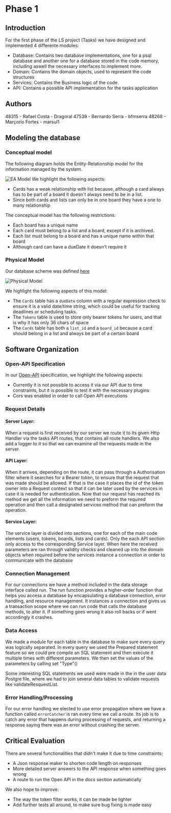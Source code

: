 # Phase 1

## Introduction

For the first phase of the LS project (Tasks) we have designed and implemented 4 differente modules:

- Database: Contains two database implementations, one for a psql database and another one for a database stored in the
  code memory, including aswell the necessary interfaces to implement more.
- Domain: Contains the domain objects, used to represent the code structures
- Services: Contains the Business logic of the code.
- API: Contains a possible API implementation for the tasks application

## Authors

48315 - Rafael Costa - Dragoral
47539 - Bernardo Serra - bfmserra
48268 - Marçorio Fortes - marsul1

## Modeling the database

### Conceptual model ###

The following diagram holds the Entity-Relationship model for the information managed by the system.

![EA Model](https://github.com/isel-leic-ls/2223-2-LEIC41N-G01/blob/main/src/main/kotlin/pt/isel/ls/tasks/docs/EAModel.png?raw=true)
We highlight the following aspects:

* Cards has a weak relationship with list because, although a card always has to be part of a board it doesn't always
  need to be in a list.
* Since both cards and lists can only be in one board they have a one to many relationship

The conceptual model has the following restrictions:

* Each board has a unique name
* Each card must belong to a list and a board, except if it is archived.
* Each list must belong to a board and has a unique name within that board
* Although card can have a dueDate it doesn't require it

### Physical Model ###

Our database scheme was
defined [here](https://github.com/isel-leic-ls/2223-2-LEIC41N-G01/blob/main/src/main/sql/createSchema.sql)

![Physical Model](https://github.com/isel-leic-ls/2223-2-LEIC41N-G01/blob/main/src/main/kotlin/pt/isel/ls/tasks/docs/DBDiagram.png?raw=true)

We highlight the following aspects of this model:

* The `Cards` table has a `dueDate` column with a regular expression check to ensure it is a valid date/time string,
  which could be useful for tracking deadlines or scheduling tasks.
* The `Tokens` table is used to store only bearer tokens for users, and that is why it has only 36 chars of space
* The `Cards` table has both a `list_id` and a `board_id` because a card should belong in a list and always be part of a
  certain board

## Software Organization

### Open-API Specification ###

In
our [Open-API](https://github.com/isel-leic-ls/2223-2-LEIC41N-G01/blob/main/src/main/kotlin/pt/isel/ls/tasks/docs/api.yaml)
specification, we highlight the following aspects:

- Currently it is not possible to access it via our API due to time constraints, but it is possible to test it with the
  necessary plugins
- Cors was enabled in order to call Open API executions

### Request Details

#### Server Layer:

When a request is first received by our server we route it to its given Http Handler via the tasks API routes, that
contains all route handlers.
We also add a logger to it so that we can examine all the requests made in the server.

#### API Layer:

When it arrives, depending on the route, it can pass through a Authorisation filter where it searches for a Bearer
token, to ensure that the request that was made should be allowed. If that is the case it places the id of the token
owner into a Request context so that it can be later used by the services in case it is needed for authentication.
Now that our request has reached its method we get all the information we need to preform the required operation and
then call a designated services method that can preform the operation.

#### Service Layer:

The service layer is divided into sections, one for each of the main code elements (users, tokens, boards, lists and
cards). Only the each API section only access to the corresponding Service layer. When here the received parameters are
ran through validity checks and cleaned up into the domain objects when required before the services instance a
connection in order to communicate with the database

### Connection Management

For our connections we have a method included in the data storage interface called run. The run function provides a
higher-order function that helps you access a database by encapsulating a database connection, error handling, and
resource management. It instances a connection and gives us a transaction scope where we can run code that calls the
database methods, to alter it. If something goes wrong it also roll backs or if went accordingly it crashes.

### Data Access

We made a module for each table in the database to make sure every query was logically separated.
In every query we used the Prepared statement feature so we could pre compile an SQL statement and then execute it
multiple times with different parameters. We then set the values of the parameters by calling set "Type"()

Some interesting SQL statements we used were made in the in the user data Postgre file, where we had to join several
data tables to validate requests like validateResquestList.

### Error Handling/Processing

For our error handling we elected to use error propagation where we have a function called `errorCatcher` is ran every
time we call a route. Its job is to catch any error that happens during processing of requests, and returning a response
saying there was an error without crashing the server.

## Critical Evaluation

There are several functionalities that didn't make it due to time constraints:
* A Json response maker to shorten code length on responses
* More detailed server answers to the API response when something goes wrong
* A route to run the Open API in the docs section automatically

We also hope to improve:

* The way the token filter works, it can be made be lighter
* Add further tests all around, to make sure bug fixing is made easy
